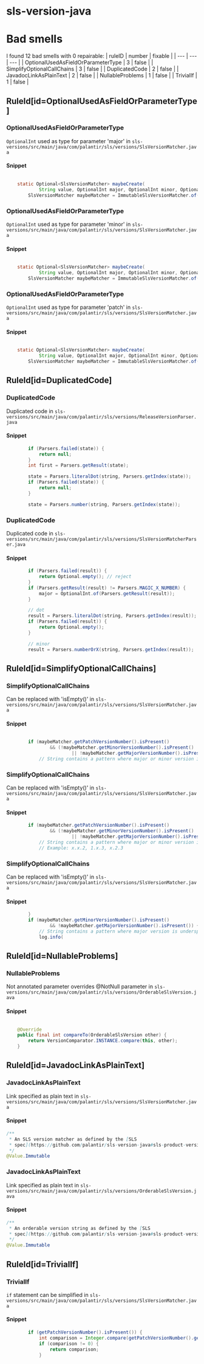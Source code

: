 # sls-version-java 
 
# Bad smells
I found 12 bad smells with 0 repairable:
| ruleID | number | fixable |
| --- | --- | --- |
| OptionalUsedAsFieldOrParameterType | 3 | false |
| SimplifyOptionalCallChains | 3 | false |
| DuplicatedCode | 2 | false |
| JavadocLinkAsPlainText | 2 | false |
| NullableProblems | 1 | false |
| TrivialIf | 1 | false |
## RuleId[id=OptionalUsedAsFieldOrParameterType]
### OptionalUsedAsFieldOrParameterType
`OptionalInt` used as type for parameter 'major'
in `sls-versions/src/main/java/com/palantir/sls/versions/SlsVersionMatcher.java`
#### Snippet
```java

    static Optional<SlsVersionMatcher> maybeCreate(
            String value, OptionalInt major, OptionalInt minor, OptionalInt patch) {
        SlsVersionMatcher maybeMatcher = ImmutableSlsVersionMatcher.of(value, major, minor, patch);

```

### OptionalUsedAsFieldOrParameterType
`OptionalInt` used as type for parameter 'minor'
in `sls-versions/src/main/java/com/palantir/sls/versions/SlsVersionMatcher.java`
#### Snippet
```java

    static Optional<SlsVersionMatcher> maybeCreate(
            String value, OptionalInt major, OptionalInt minor, OptionalInt patch) {
        SlsVersionMatcher maybeMatcher = ImmutableSlsVersionMatcher.of(value, major, minor, patch);

```

### OptionalUsedAsFieldOrParameterType
`OptionalInt` used as type for parameter 'patch'
in `sls-versions/src/main/java/com/palantir/sls/versions/SlsVersionMatcher.java`
#### Snippet
```java

    static Optional<SlsVersionMatcher> maybeCreate(
            String value, OptionalInt major, OptionalInt minor, OptionalInt patch) {
        SlsVersionMatcher maybeMatcher = ImmutableSlsVersionMatcher.of(value, major, minor, patch);

```

## RuleId[id=DuplicatedCode]
### DuplicatedCode
Duplicated code
in `sls-versions/src/main/java/com/palantir/sls/versions/ReleaseVersionParser.java`
#### Snippet
```java
        if (Parsers.failed(state)) {
            return null;
        }
        int first = Parsers.getResult(state);

        state = Parsers.literalDot(string, Parsers.getIndex(state));
        if (Parsers.failed(state)) {
            return null;
        }

        state = Parsers.number(string, Parsers.getIndex(state));
```

### DuplicatedCode
Duplicated code
in `sls-versions/src/main/java/com/palantir/sls/versions/SlsVersionMatcherParser.java`
#### Snippet
```java
        if (Parsers.failed(result)) {
            return Optional.empty(); // reject
        }
        if (Parsers.getResult(result) != Parsers.MAGIC_X_NUMBER) {
            major = OptionalInt.of(Parsers.getResult(result));
        }

        // dot
        result = Parsers.literalDot(string, Parsers.getIndex(result));
        if (Parsers.failed(result)) {
            return Optional.empty();
        }

        // minor
        result = Parsers.numberOrX(string, Parsers.getIndex(result));
```

## RuleId[id=SimplifyOptionalCallChains]
### SimplifyOptionalCallChains
Can be replaced with 'isEmpty()'
in `sls-versions/src/main/java/com/palantir/sls/versions/SlsVersionMatcher.java`
#### Snippet
```java

        if (maybeMatcher.getPatchVersionNumber().isPresent()
                && (!maybeMatcher.getMinorVersionNumber().isPresent()
                        || !maybeMatcher.getMajorVersionNumber().isPresent())) {
            // String contains a pattern where major or minor version is underspecified.
```

### SimplifyOptionalCallChains
Can be replaced with 'isEmpty()'
in `sls-versions/src/main/java/com/palantir/sls/versions/SlsVersionMatcher.java`
#### Snippet
```java
        if (maybeMatcher.getPatchVersionNumber().isPresent()
                && (!maybeMatcher.getMinorVersionNumber().isPresent()
                        || !maybeMatcher.getMajorVersionNumber().isPresent())) {
            // String contains a pattern where major or minor version is underspecified.
            // Example: x.x.2, 1.x.3, x.2.3
```

### SimplifyOptionalCallChains
Can be replaced with 'isEmpty()'
in `sls-versions/src/main/java/com/palantir/sls/versions/SlsVersionMatcher.java`
#### Snippet
```java
        }
        if (maybeMatcher.getMinorVersionNumber().isPresent()
                && !maybeMatcher.getMajorVersionNumber().isPresent()) {
            // String contains a pattern where major version is underspecified. Example: x.2.x
            log.info(
```

## RuleId[id=NullableProblems]
### NullableProblems
Not annotated parameter overrides @NotNull parameter
in `sls-versions/src/main/java/com/palantir/sls/versions/OrderableSlsVersion.java`
#### Snippet
```java

    @Override
    public final int compareTo(OrderableSlsVersion other) {
        return VersionComparator.INSTANCE.compare(this, other);
    }
```

## RuleId[id=JavadocLinkAsPlainText]
### JavadocLinkAsPlainText
Link specified as plain text
in `sls-versions/src/main/java/com/palantir/sls/versions/SlsVersionMatcher.java`
#### Snippet
```java
/**
 * An SLS version matcher as defined by the [SLS
 * spec](https://github.com/palantir/sls-version-java#sls-product-version-specification).
 */
@Value.Immutable
```

### JavadocLinkAsPlainText
Link specified as plain text
in `sls-versions/src/main/java/com/palantir/sls/versions/OrderableSlsVersion.java`
#### Snippet
```java
/**
 * An orderable version string as defined by the [SLS
 * spec](https://github.com/palantir/sls-version-java#sls-product-version-specification).
 */
@Value.Immutable
```

## RuleId[id=TrivialIf]
### TrivialIf
`if` statement can be simplified
in `sls-versions/src/main/java/com/palantir/sls/versions/SlsVersionMatcher.java`
#### Snippet
```java
        if (getPatchVersionNumber().isPresent()) {
            int comparison = Integer.compare(getPatchVersionNumber().getAsInt(), version.getPatchVersionNumber());
            if (comparison != 0) {
                return comparison;
            }
```

